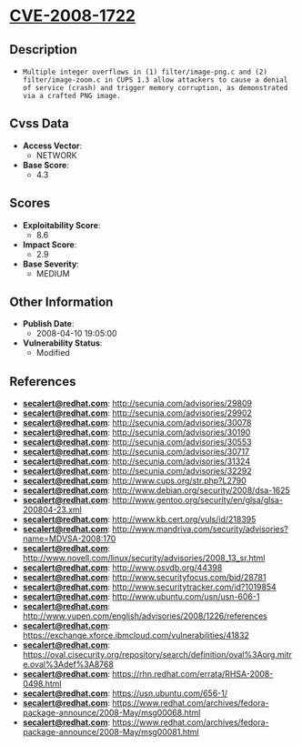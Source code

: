 
# [CVE-2008-1722](https://cve.mitre.org/cgi-bin/cvename.cgi?name=CVE-2008-1722)

## Description

- `Multiple integer overflows in (1) filter/image-png.c and (2) filter/image-zoom.c in CUPS 1.3 allow attackers to cause a denial of service (crash) and trigger memory corruption, as demonstrated via a crafted PNG image.`

## Cvss Data

- **Access Vector**:
  - NETWORK
- **Base Score**:
  - 4.3

## Scores

- **Exploitability Score**:
  - 8.6
- **Impact Score**:
  - 2.9
- **Base Severity**:
  - MEDIUM

## Other Information

- **Publish Date**:
  - 2008-04-10 19:05:00
- **Vulnerability Status**:
  - Modified

## References

- **secalert@redhat.com**: http://secunia.com/advisories/29809
- **secalert@redhat.com**: http://secunia.com/advisories/29902
- **secalert@redhat.com**: http://secunia.com/advisories/30078
- **secalert@redhat.com**: http://secunia.com/advisories/30190
- **secalert@redhat.com**: http://secunia.com/advisories/30553
- **secalert@redhat.com**: http://secunia.com/advisories/30717
- **secalert@redhat.com**: http://secunia.com/advisories/31324
- **secalert@redhat.com**: http://secunia.com/advisories/32292
- **secalert@redhat.com**: http://www.cups.org/str.php?L2790
- **secalert@redhat.com**: http://www.debian.org/security/2008/dsa-1625
- **secalert@redhat.com**: http://www.gentoo.org/security/en/glsa/glsa-200804-23.xml
- **secalert@redhat.com**: http://www.kb.cert.org/vuls/id/218395
- **secalert@redhat.com**: http://www.mandriva.com/security/advisories?name=MDVSA-2008:170
- **secalert@redhat.com**: http://www.novell.com/linux/security/advisories/2008_13_sr.html
- **secalert@redhat.com**: http://www.osvdb.org/44398
- **secalert@redhat.com**: http://www.securityfocus.com/bid/28781
- **secalert@redhat.com**: http://www.securitytracker.com/id?1019854
- **secalert@redhat.com**: http://www.ubuntu.com/usn/usn-606-1
- **secalert@redhat.com**: http://www.vupen.com/english/advisories/2008/1226/references
- **secalert@redhat.com**: https://exchange.xforce.ibmcloud.com/vulnerabilities/41832
- **secalert@redhat.com**: https://oval.cisecurity.org/repository/search/definition/oval%3Aorg.mitre.oval%3Adef%3A8768
- **secalert@redhat.com**: https://rhn.redhat.com/errata/RHSA-2008-0498.html
- **secalert@redhat.com**: https://usn.ubuntu.com/656-1/
- **secalert@redhat.com**: https://www.redhat.com/archives/fedora-package-announce/2008-May/msg00068.html
- **secalert@redhat.com**: https://www.redhat.com/archives/fedora-package-announce/2008-May/msg00081.html
